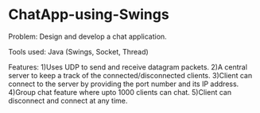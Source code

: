 # ChatApp-using-Swings
Problem: Design and develop a chat application.

Tools used: Java (Swings, Socket, Thread)

Features:
1)Uses UDP to send and receive datagram packets.
2)A central server to keep a track of the connected/disconnected clients.
3)Client can connect to the server by providing the port number and its IP address.
4)Group chat feature where upto 1000 clients can chat.
5)Client can disconnect and connect at any time.
